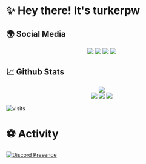 # ✨ Hey there! It's turkerpw

## 🌍 Social Media

<p align="center">
    <a href="http://instagram.com/turkerpw"><img src="https://img.shields.io/badge/turkerpw%20-FF08B4.svg?&style=for-the-badge&logo=instagram&logoColor=white" /></a>
    <a href="https://discord.com/users/852798440680456212"><img src="https://img.shields.io/badge/Turker%20-7289DA.svg?&style=for-the-badge&logo=discord&logoColor=white" /></a>
    <a href="https://github.com/turkerpw"><img src="https://img.shields.io/badge/turkerpw%20-1d202b.svg?&style=for-the-badge&logo=github&logoColor=white" /></a>
    <a href="https://turker.vercel.app"><img src="https://img.shields.io/badge/Website%20-1d202b.svg?&style=for-the-badge" /></a>
</p>

## 📈 Github Stats

<p align="center">
    <img src="https://github-readme-stats.vercel.app/api?username=turkerpw&show_icons=true&hide_title=true&theme=radical&text_color=FF9DD9&count_private=true&include_all_commits=true" /><br>
    <img src="https://github-readme-stats.vercel.app/api/top-langs/?username=turkerpw&layout=compact&text_color=FF9DD9&title_color=FF9DD9&bg_color=141321&count_private=true&include_all_commits=true&langs_count=10&hide_title=true" />
    <img src="https://github-profile-trophy.vercel.app/?username=turkerpw&theme=radical" />
    <img src="https://activity-graph.herokuapp.com/graph?username=turkerpw&bg_color=141321&color=FF9DD9&line=FF9DD9&point=9dffc3" />
</p>

![visits](https://komarev.com/ghpvc/?username=turkerpw)

# ⚽ Activity
[![Discord Presence](https://lanyard-profile-readme.vercel.app/api/852798440680456212)](https://discord.com/users/852798440680456212)
